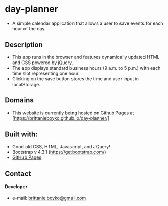 # day-planner

* A simple calendar application that allows a user to save events for each hour of the day. 

## Description
* This app runs in the browser and features dynamically updated HTML and CSS powered by jQuery.
* The app displays standard business hours (9 a.m. to 5 p.m.) with each time slot representing one hour.
* Clicking on the save button stores the time and user input in localStorage.

## Domains
* This website is currently being hosted on Github Pages at [https://brittanieboyko.github.io/day-planner/]

## Built with:
* Good old CSS, HTML, Javascript, and JQuery!
* Bootstrap v 4.3.1 (https://getbootstrap.com/)
* [GitHub Pages](http://pages.github.com/)

## Contact
#### Developer
* e-mail: brittanie.boyko@gmail.com

